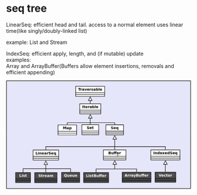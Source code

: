 
# seq tree


LinearSeq: efficient head and tail. access to a normal element uses linear time(like singly/doubly-linked list)

example: List and Stream  

IndexSeq: efficient apply, length, and (if mutable) update   
examples:  
Array and ArrayBuffer(Buffers allow element insertions, removals and efficient appending)    



![alt text](https://github.com/Marathon-fan/scala_samples/blob/master/project6_scalaBasics/project29_seq_tree/scala_seq_tree.png)
